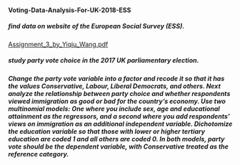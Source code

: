 #### Voting-Data-Analysis-For-UK-2018-ESS
##### find data on website of the European Social Survey (ESS).

[Assignment_3_by_Yiqiu_Wang.pdf](https://github.com/Yiqiu-W/Voting-Data-Analysis-For-UK-2018-ESS/files/14735817/Assignment_3_by_Yiqiu_Wang.pdf)

##### study party vote choice in the 2017 UK parliamentary election. 
##### Change the party vote variable into a factor and recode it so that it has the values Conservative, Labour, Liberal Democrats, and others. Next analyze the relationship between party choice and whether respondents viewed immigration as good or bad for the country’s economy. Use two multinomial models: One where you include sex, age and educational attainment as the regressors, and a second where you add respondents’ views on immigration as an additional independent variable. Dichotomize the education variable so that those with lower or higher tertiary education are coded 1 and all others are coded 0. In both models, party vote should be the dependent variable, with Conservative treated as the reference category.
